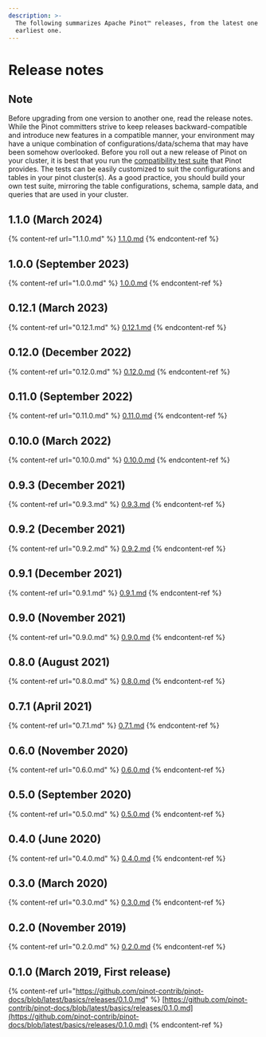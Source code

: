 ```yaml
---
description: >-
  The following summarizes Apache Pinot™ releases, from the latest one to the
  earliest one.
---
```


# Release notes

## Note

Before upgrading from one version to another one, read the release notes. While the Pinot committers strive to keep releases backward-compatible and introduce new features in a compatible manner, your environment may have a unique combination of configurations/data/schema that may have been somehow overlooked. Before you roll out a new release of Pinot on your cluster, it is best that you run the [compatibility test suite](../../for-operators/operating-pinot/upgrading-pinot-cluster.md) that Pinot provides. The tests can be easily customized to suit the configurations and tables in your pinot cluster(s). As a good practice, you should build your own test suite, mirroring the table configurations, schema, sample data, and queries that are used in your cluster.

## 1.1.0 (March 2024)

{% content-ref url="1.1.0.md" %}
[1.1.0.md](1.1.0.md)
{% endcontent-ref %}

## 1.0.0 (September 2023)

{% content-ref url="1.0.0.md" %}
[1.0.0.md](1.0.0.md)
{% endcontent-ref %}

## 0.12.1 (March 2023)

{% content-ref url="0.12.1.md" %}
[0.12.1.md](0.12.1.md)
{% endcontent-ref %}

## 0.12.0 (December 2022)

{% content-ref url="0.12.0.md" %}
[0.12.0.md](0.12.0.md)
{% endcontent-ref %}

## 0.11.0 (September 2022)

{% content-ref url="0.11.0.md" %}
[0.11.0.md](0.11.0.md)
{% endcontent-ref %}

## 0.10.0 (March 2022)

{% content-ref url="0.10.0.md" %}
[0.10.0.md](0.10.0.md)
{% endcontent-ref %}

## 0.9.3 (December 2021)

{% content-ref url="0.9.3.md" %}
[0.9.3.md](0.9.3.md)
{% endcontent-ref %}

## 0.9.2 (December 2021)

{% content-ref url="0.9.2.md" %}
[0.9.2.md](0.9.2.md)
{% endcontent-ref %}

## 0.9.1 (December 2021)

{% content-ref url="0.9.1.md" %}
[0.9.1.md](0.9.1.md)
{% endcontent-ref %}

## 0.9.0 (November 2021)

{% content-ref url="0.9.0.md" %}
[0.9.0.md](0.9.0.md)
{% endcontent-ref %}

## 0.8.0 (August 2021)

{% content-ref url="0.8.0.md" %}
[0.8.0.md](0.8.0.md)
{% endcontent-ref %}

## 0.7.1 (April 2021)

{% content-ref url="0.7.1.md" %}
[0.7.1.md](0.7.1.md)
{% endcontent-ref %}

## 0.6.0 (November 2020)

{% content-ref url="0.6.0.md" %}
[0.6.0.md](0.6.0.md)
{% endcontent-ref %}

## 0.5.0 (September 2020)

{% content-ref url="0.5.0.md" %}
[0.5.0.md](0.5.0.md)
{% endcontent-ref %}

## 0.4.0 (June 2020)

{% content-ref url="0.4.0.md" %}
[0.4.0.md](0.4.0.md)
{% endcontent-ref %}

## 0.3.0 (March 2020)

{% content-ref url="0.3.0.md" %}
[0.3.0.md](0.3.0.md)
{% endcontent-ref %}

## 0.2.0 (November 2019)

{% content-ref url="0.2.0.md" %}
[0.2.0.md](0.2.0.md)
{% endcontent-ref %}

## 0.1.0 (March 2019, First release)

{% content-ref url="https://github.com/pinot-contrib/pinot-docs/blob/latest/basics/releases/0.1.0.md" %}
[https://github.com/pinot-contrib/pinot-docs/blob/latest/basics/releases/0.1.0.md](https://github.com/pinot-contrib/pinot-docs/blob/latest/basics/releases/0.1.0.md)
{% endcontent-ref %}
